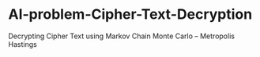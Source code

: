 # AI-problem-Cipher-Text-Decryption
Decrypting Cipher Text using Markov Chain Monte Carlo – Metropolis Hastings 
